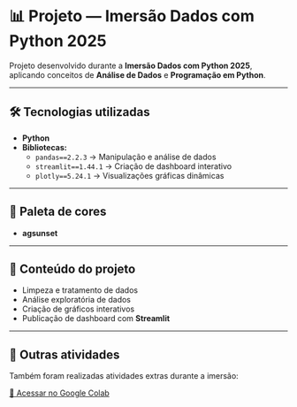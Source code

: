 # 📊 Projeto — Imersão Dados com Python 2025

Projeto desenvolvido durante a **Imersão Dados com Python 2025**, aplicando conceitos de **Análise de Dados** e **Programação em Python**.

---

## 🛠 Tecnologias utilizadas
- **Python**
- **Bibliotecas:**
  - `pandas==2.2.3` → Manipulação e análise de dados
  - `streamlit==1.44.1` → Criação de dashboard interativo
  - `plotly==5.24.1` → Visualizações gráficas dinâmicas

---

## 🎨 Paleta de cores
- **agsunset**

---

## 📑 Conteúdo do projeto
- Limpeza e tratamento de dados
- Análise exploratória de dados
- Criação de gráficos interativos
- Publicação de dashboard com **Streamlit**

---

## 🔗 Outras atividades
Também foram realizadas atividades extras durante a imersão:

[📄 Acessar no Google Colab](https://colab.research.google.com/drive/1-iPtCyxORvAw9vjxKF6WEUfNezuQZ9zK?usp=sharing)
